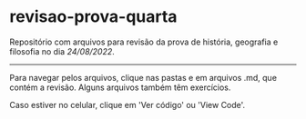 # revisao-prova-quarta

Repositório com arquivos para revisão da prova de história, geografia e filosofia no dia *24/08/2022*.

---

Para navegar pelos arquivos, clique nas pastas e em arquivos .md, que contém a revisão. Alguns arquivos também têm exercícios.

Caso estiver no celular, clique em 'Ver código' ou 'View Code'.
